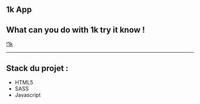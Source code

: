 ## 1k App
What can you do with 1k try it know !
----------------------
[!1k](https://github.com/sjdeveloppement/1k/blob/main/images/1k.png)

--------------------

## Stack du projet :
- HTML5
- SASS
- Javascript

